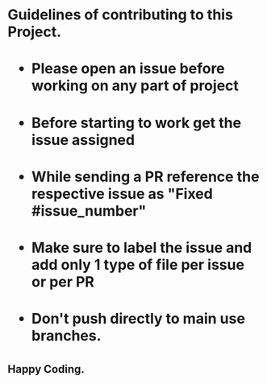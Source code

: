 <h1> Guidelines of contributing to this Project.

* <h4> Please open an issue before working on any part of project </h4>
* <h4> Before starting to work get the issue assigned </h4>
* <h4> While sending a PR reference the respective issue as "Fixed #issue_number" </h4>
* <h4> Make sure to label the issue and add only 1 type of file per issue or per PR </h4>
* <h4> Don't push directly to main use branches.</h4>

<h2>Happy Coding.</h2>